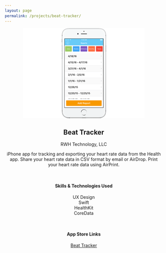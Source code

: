 ```yaml
---
layout: page
permalink: /projects/beat-tracker/
---
```

<center>
    <img src="/projects/img/beat-tracker.png" alt="Beat Tracker"/>
	<h2>Beat Tracker</h2>
	<p>RWH Technology, LLC</p>
	<p>iPhone app for tracking and exporting your heart rate data from the Health app. Share your heart rate data in CSV format by email or AirDrop. Print your heart rate data using AirPrint.</p>
</center>

<br/>

<center><h4>Skills & Technologies Used</h4></center>
<center>
    <p>UX Design<br/>
	Swift<br/>
    HealthKit<br/>
	CoreData</p>
</center>

<br/>

<center><h4>App Store Links</h4></center>
<center>
	<p><a href="https://itunes.apple.com/us/app/beat-tracker/id1077932715?ls=1&mt=8" target="_blank">Beat Tracker</a></p>
</center>
